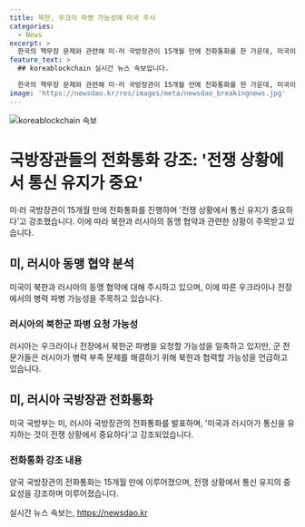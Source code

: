 ```yaml
---
title: 북한, 우크라 파병 가능성에 미국 주시
categories:
  - News
excerpt: >
  한국의 핵무장 문제와 관련해 미·러 국방장관이 15개월 만에 전화통화를 한 가운데, 미국이 북한과 러시아의 군사동맹 가능성을 주시하고 있음을 밝혔다. 미 국방부 대변인은 러시아의 우크라이나 전장 파병 요청에 대해 의문을 제기하며, 한반도의 비핵화를 위한 미국의 의지는 변함이 없다고 강조했다. 미·러 국방장관의 통화는 전쟁 상황에서의 통신 유지 중요성을 강조하며 이루어졌다.
feature_text: >
  ## koreablockchain 실시간 뉴스 속보입니다.

  한국의 핵무장 문제와 관련해 미·러 국방장관이 15개월 만에 전화통화를 한 가운데, 미국이 북한과 러시아의 군사동맹 가능성을 주시하고 있음을 밝혔다. 미 국방부 대변인은 러시아의 우크라이나 전장 파병 요청에 대해 의문을 제기하며, 한반도의 비핵화를 위한 미국의 의지는 변함이 없다고 강조했다. 미·러 국방장관의 통화는 전쟁 상황에서의 통신 유지 중요성을 강조하며 이루어졌다.
image: 'https://newsdao.kr/res/images/meta/newsdao_breakingnews.jpg'
---
```


<p><img src="https://newsdao.kr/res/images/meta/newsdao_breakingnews.jpg" alt="koreablockchain 속보" /></p>

<h1>국방장관들의 전화통화 강조: '전쟁 상황에서 통신 유지가 중요'</h1>

<p data-ke-size="size16">미·러 국방장관이 15개월 만에 전화통화를 진행하며 '전쟁 상황에서 통신 유지가 중요하다'고 강조했습니다. 이에 따라 북한과 러시아의 동맹 협약과 관련한 상황이 주목받고 있습니다. </p>

<h2 data-ke-size="size26">미, 러시아 동맹 협약 분석</h2>

<p data-ke-size="size16">미국이 북한과 러시아의 동맹 협약에 대해 주시하고 있으며, 이에 따른 우크라이나 전장에서의 병력 파병 가능성을 주목하고 있습니다. </p>

<h3 data-ke-size="size24">러시아의 북한군 파병 요청 가능성</h3>

<p data-ke-size="size16">러시아는 우크라이나 전장에서 북한군 파병을 요청할 가능성을 일축하고 있지만, 군 전문가들은 러시아가 병력 부족 문제를 해결하기 위해 북한과 협력할 가능성을 언급하고 있습니다. </p>

<h2 data-ke-size="size26">미, 러시아 국방장관 전화통화</h2>

<p data-ke-size="size16">미국 국방부는 미, 러시아 국방장관의 전화통화를 발표하며, '미국과 러시아가 통신을 유지하는 것이 전쟁 상황에서 중요하다'고 강조되었습니다. </p>

<h3 data-ke-size="size24">전화통화 강조 내용</h3>

<p data-ke-size="size16">양국 국방장관의 전화통화는 15개월 만에 이루어졌으며, 전쟁 상황에서 통신 유지의 중요성을 강조하며 이루어졌습니다. </p>
실시간 뉴스 속보는, <a href="https://newsdao.kr" rel="dofollow">https://newsdao.kr</a>


